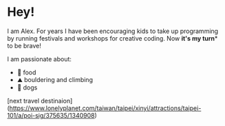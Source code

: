 # Hey!

I am Alex. For years I have been encouraging kids to take up programming by running festivals and workshops for creative coding. 
Now **it's my turn*** to be brave!

I am passionate about:

- 🍜 food
- ⛰️ bouldering and climbing
- 🐶 dogs

[next travel destinaion] (https://www.lonelyplanet.com/taiwan/taipei/xinyi/attractions/taipei-101/a/poi-sig/375635/1340908)
